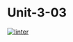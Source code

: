 # Unit-3-03
 [![linter](https://github.com/Brayden-Leblanc/Unit-3-03/workflows/linter/badge.svg)](https://github.com/marketplace/actions/super-linter)
